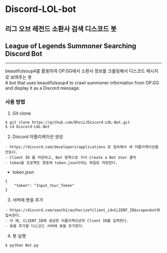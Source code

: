 # Discord-LOL-bot
## 리그 오브 레전드 소환사 검색 디스코드 봇
## League of Legends Summoner Searching Discord Bot
---
beautifulsoup4를 활용하여 OP.GG에서 소환사 정보를 크롤링해서 디스코드 메시지로 보여주는 봇  
A bot that uses beautifulsoup4 to crawl summoner information from OP.GG and display it as a Discord message.

### 사용 방법
1. Git clone
```
$ git clone https://github.com/Ohzzi/Discord-LOL-Bot.git
$ cd Discord-LOL-Bot
```
2. Discord 어플리케이션 생성
```
- https://discord.com/developers/applications 로 접속해서 새 어플리케이션을 만든다.
- Client ID 를 저장하고, Bot 항목으로 가서 Create a Bot User 클릭
- token을 프로젝트 경로에 token.json이라는 파일로 저장한다.
```
- token.json
```
{
    "token": "Input_Your_Token"
}
```
3. 서버에 봇을 추가
```
- https://discord.com/oauth2/authorize?client_id=CLIENT_ID&scope=bot에 접속한다.
- 이 때, CLIENT_ID에 생성한 어플리케이션의 Client ID를 입력한다.
- 봇을 추가할 디스코드 서버에 봇을 추가한다.
```
4. 봇 실행
```
$ python Bot.py
```